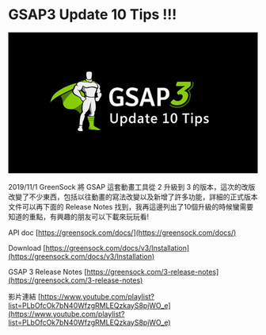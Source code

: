 # GSAP3 Update 10 Tips !!!

![gsap3](./assets/gsap3.jpg)

2019/11/1  GreenSock 將 GSAP 這套動畫工具從 2 升級到 3 的版本，這次的改版改變了不少東西，包括以往動畫的寫法改變以及新增了許多功能，詳細的正式版本文件可以再下面的 Release Notes 找到，我再這邊列出了10個升級的時候蠻需要知道的重點，有興趣的朋友可以下載來玩玩看!


API doc [https://greensock.com/docs/](https://greensock.com/docs/)

Download [https://greensock.com/docs/v3/Installation](https://greensock.com/docs/v3/Installation)

GSAP 3 Release Notes [https://greensock.com/3-release-notes](https://greensock.com/3-release-notes)

影片連結 [https://www.youtube.com/playlist?list=PLbOfcOk7bN40WfzgRMLEQzkayS8pjWO_e](https://www.youtube.com/playlist?list=PLbOfcOk7bN40WfzgRMLEQzkayS8pjWO_e)


